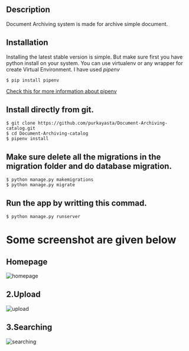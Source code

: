 ## Description

Document Archiving system is made for archive simple document.

## Installation

Installing the latest stable version is simple. But make sure first you have python install on your system.
You can use virtualenv or any wrapper for create Virtual Environment. I have used *pipenv*

   `$ pip install pipenv`
   
[Check this for more information about pipenv](https://docs.pipenv.org/en/latest/)

## Install directly from git.
    $ git clone https://github.com/purkayasta/Document-Archiving-catalog.git
    $ cd Document-Archiving-catalog
    $ pipenv install
    
## Make sure delete all the migrations in the migration folder and do database migration.
    $ python manage.py makemigrations
    $ python manage.py migrate
    
## Run the app by writting this commad.
    $ python manage.py runserver


# Some screenshot are given below

## Homepage
![homepage](https://user-images.githubusercontent.com/12936435/64678206-f27f6c80-d49a-11e9-8f91-7b7ad1f06647.png)


## 2.Upload
![upload](https://user-images.githubusercontent.com/12936435/64678224-fa3f1100-d49a-11e9-9ef4-8ec5698478c1.png)

## 3.Searching
![searching](https://user-images.githubusercontent.com/12936435/64678217-f6ab8a00-d49a-11e9-92fd-59201746b906.png)

